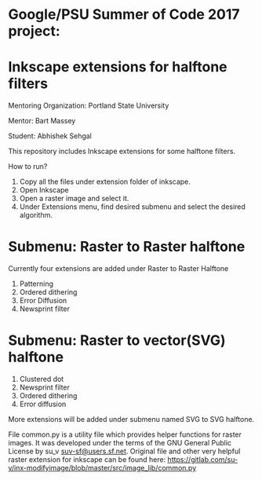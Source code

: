 # Google/PSU Summer of Code 2017 project:

# Inkscape extensions for halftone filters

Mentoring Organization: Portland State University

Mentor: Bart Massey

Student: Abhishek Sehgal

This repository includes Inkscape extensions for some halftone filters.

How to run?

1. Copy all the files under extension folder of inkscape. 
2. Open Inkscape
3. Open a raster image and select it.
4. Under Extensions menu, find desired submenu and select the desired algorithm.

# Submenu: Raster to Raster halftone 

Currently four extensions are added under Raster to Raster Halftone
1. Patterning
2. Ordered dithering
3. Error Diffusion
4. Newsprint filter

# Submenu: Raster to vector(SVG) halftone

1. Clustered dot
2. Newsprint filter
3. Ordered dithering
4. Error diffusion

More extensions will be added under submenu named SVG to SVG halftone.

File common.py is a utility file which provides helper functions for raster images. It was developed under the terms of the GNU General Public License by su_v <suv-sf@users.sf.net>. Original file and other very helpful raster extension for inkscape can be found here: https://gitlab.com/su-v/inx-modifyimage/blob/master/src/image_lib/common.py




